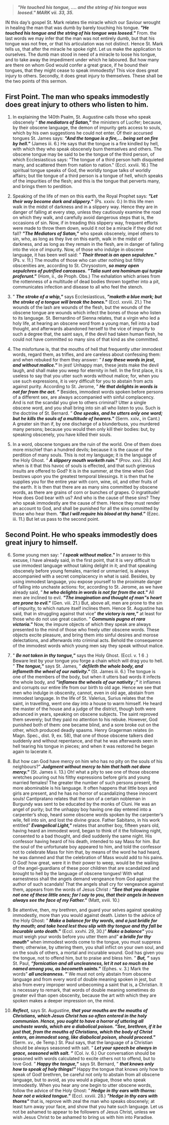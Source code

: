 
> **_"He touched his tongue, .... and the string of his tongue was loosed." MARK vii. 33, 35._**

IN this day’s gospel St. Mark relates tlie miracle which our Saviour wrought in healing the man that was dumb by barely touching his tongue. **_"He touched his tongue and the string of his tongue was loosed."_** From. the last words we may infer that the man was not entirely dumb, but that his tongue was not free, or that his articulation was not distinct. Hence St. Mark tells us, that after the miracle he spoke right. Let us make the application to ourselves. The dumb man stood in need of a miracle to loose his tongue, and to take away the impediment under which he laboured. But how many are there on whom God would confer a great grace, if he bound their tongues, that they might cease to speak immodestly! This vice does great injury to others. Secondly, it does great injury to themselves. These shall be the two points of this sermon.

## First Point. The man who speaks immodestly does great injury to others who listen to him.

1. In explaining the 140th Psalm, St. Augustine calls those who speak obscenely “ **_the mediators of Satan,"_** the ministers of Lucifer; because, by their obscene language, the demon of impurity gets access to souls, which by his own suggestions he could not enter. Of their accursed tongues St. James says: **_"And the tongue is a fire,... being set on fire by hell."_** (James iii. 6.) He says that the tongue is a fire kindled by hell, with which they who speak obscenely burn themselves and others. The obscene tongue may be said to be the tongue of the third person, of which Ecclesiasticus says: ”The tongue of a third person hath disquieted many, and scattered them from nation to nation." (Eccl. xxviii. 16.) The spiritual tongue speaks of God, the worldly tongue talks of worldly affairs; but tlie tongue of a third person is a tongue of hell, which speaks of the impurities of the flesh; and this is the tongue that perverts many, and brings them to perdition.

2. Speaking of the life of men on this earth, the Royal Prophet says: **_"Let their way become dark and slippery."_** (Ps. xxxiv. 0.) In this life men walk in the midst of darkness and in a slippery way. Hence they are in danger of falling at every step, unless they cautiously examine the road on which they walk, and carefully avoid dangerous steps that is, the occasions of sin. Now, if in treading this slippery way, frequent efforts were made to throw them down, would it not be a miracle if they did not fall? **_"The Mediators of Satan,"_** who speak obscenely, impel others to sin, who, as long as they live on this earth, walk in the midst of darkness, and as long as they remain in the flesh, are in danger of falling into the vice of impurity. Now, of those who indulge in obscene language, it has been well said: ” **_Their throat is an open sepulchre."_** (Ps. v. 11.) The mouths of those who can utter nothing but filthy obscenities are, according to St. Chrysostom, **_so many open sepulchres of putrified carcasses. ”Talia sunt ora hominum qui turpia proferunt."_** (Hom, ii., de Proph. Obs.) The exhalation which arises from the rottenness of a multitude of dead bodies thrown together into a pit, communicates infection and disease to all who feel the stench.

3. ” **_The stroke of a whip,"_** says Ecclesiasticus, **_"maketh a blue mark; but the stroke of a tongue will break the bones."_** (Eccl. xxviii. 21.) The wounds of the lash are wounds of the flesh, but the wounds of the obscene tongue are wounds which infect the bones of those who listen to its language. St. Bernardino of Sienna relates, that a virgin who led a holy life, at hearing an obscene word from a young man, fell into a bad thought, and afterwards abandoned herself to the vice of impurity to such a degree that, the saint says, if the devil had taken human flesh, he could not have committed so many sins of that kind as she committed.

4. The misfortune is, that the mouths of hell that frequently utter immodest words, regard them, as trifles, and are careless about confessing them: and when rebuked for them they answer: ” **_I say these words in jest, and without malice."_** In jest! Unhappy man, these jests make the devil laugh, and shall make you weep for eternity in hell. In the first place, it is useless to say that you utter such words without malice; for, when you use such expressions, it is very difficult for you to abstain from acts against purity. According to St. Jerome, ” **_He that delights in words is not far from the act. ”_** Besides, immodest words spoken before persons of a different sex, are always accompanied with sinful complacency. And is not the scandal you give to others criminal? Utter a single obscene word, and you shall bring into sin all who listen to you. Such is the doctrine of St. Bernard. ” **_One speaks, and he utters only one word; but he kills the souls of a multitude of hearers."_** (Serm. xxiv., in Cant.) A greater sin than if, by one discharge of a blunderbuss, you murdered many persons; because you would then only kill their bodies: but, by speaking obscenely, you have killed their souls.

5. In a word, obscene tongues are the ruin of the world. One of them does more mischief than a hundred devils; because it is the cause of the perdition of many souls. This is not my language; it is the language of the Holy Ghost. ” **_A slippery mouth worketh ruin."_** (Prov. xxvi. 28.) And when is it that this havoc of souls is effected, and that such grievous insults are offered to God? It is in the summer, at the time when God bestows upon you the greatest temporal blessings. It is then that he supplies you for the entire year with corn, wine, oil, and other fruits of the earth. It is then that there are as many sins committed by obscene words, as there are grains of corn or bunches of grapes. O ingratitude! How does God bear with us? And who is the cause of these sins? They who speak immodestly are the cause of them. Hence they must render an account to God, and shall be punished for all the sins committed by those who hear them. **_"But I will require his blood at thy hand."_** (Ezec. iii. 11.) But let us pass to the second point.

## Second Point. He who speaks immodestly does great injury to himself.

6. Some young men say: ” **_I speak without malice."_** In answer to this excuse, I have already said, in the first point, that it is very difficult to use immodest language without taking delight in it; and that speaking obscenely before young females, married or unmarried, is always accompanied with a secret complacency in what is said. Besides, by using immodest language, you expose yourself to the proximate danger of falling into unchaste actions: for, according to St. Jerome, as we have already said, ” **_he who delights in words is not far from the act."_** All men are inclined to evil. **_"The imagination and thought of man‟s heart are prone to evil."_** (Gen. viii. 21.) But, above all, men are prone to the sin of impurity, to which nature itself inclines them. Hence St. Augustine has said, that in struggling against that vice” **_the victory is rare,"_** at least for those who do not use great caution. ” **_Communis pugna et rara victoria."_** Now, the impure objects of which they speak are always presented to the mind of those who freely utter obscene words. These objects excite pleasure, and bring them into sinful desires and morose delectations, and afterwards into criminal acts. Behold the consequence of the immodest words which young men say they speak without malice.

7. " **_Be not taken in thy tongue,"_** says the Holy Ghost. (Eccl. v. 1 6 .) Beware lest by your tongue you forge a chain which will drag you to hell. ” **_The tongue,"_** says St. James, ” **_defileth the whole body, and inflameth the wheel of our nativity."_** (St. James iii. 6.) The tongue is one of the members of the body, but when it utters bad words it infects the whole body, and **_"inflames the wheels of our nativity ;"_** it inflames and corrupts our entire life from our birth to old age. Hence we see that men who indulge in obscenity, cannot, even in old age, abstain from immodest language. In the life of St. Valerius, Surius relates that the saint, in travelling, went one day into a house to warm himself. He heard the master of the house and a judge of the district, though both were advanced in years, speaking on obscene subjects. The saint reproved them severely; but they paid no attention to his rebuke. However, God punished both of them: one became blind, and a sore broke out on the other, which produced deadly spasms. Henry Gragerman relates (in Magn. Spec., dist. 9, ex. 58), that one of those obscene talkers died suddenly and without repentance, and that he was afterwards seen in hell tearing his tongue in pieces; and when it was restored he began again to lacerate it.

8. But how can God have mercy on him who has no pity on the souls of his neighbours?” **_Judgment without mercy to him that hath not done mercy."_** (St. James ii. 13.) Oh! what a pity to see one of those obscene wretches pouring out his filthy expressions before girls and young married females! The greater the number of such persons present, the more abominable is his language. It often happens that little boys and girls are present, and he has no horror of scandalizing these innocent souls! Cantipratano relates that the son of a certain nobleman in Burgundy was sent to be educated by the monks of Cluni. He was an angel of purity; but the unhappy boy having one day entered into a carpenter’s shop, heard some obscene words spoken by the carpenter’s wile, fell into sin, and lost the divine grace. Father Sabitano, in his work entitled” **_Evangelical Light,"_** relates that another boy, fifteen years old, having heard an immodest word, began to think of it the following night, consented to a bad thought, and died suddenly the same night. His confessor having heard of his death, intended to say Mass for him. But the soul of the unfortunate boy appeared to him, and told the confessor not to celebrate Mass for him that, by means of the word he had heard, he was damned and that the celebration of Mass would add to his pains. O God! how great, were it in their power to weep, would be the wailing of the angel-guardians of these poor children that are scandalized and brought to hell by the language of obscene tongues! With what earnestness shall the angels demand vengeance from God against the author of such scandals! That the angels shall cry for vengeance against them, appears from the words of Jesus Christ **_: ”See that you despise not one of these little ones; for I say to you, that their angels in heaven always see the face of my Father."_** (Matt, xviii. 10.)

9. Be attentive, then, my brethren, and guard your selves against speaking immodestly, more than you would against death. Listen to the advice of the Holy Ghost: ” **_Make a balance for thy words, and a just bridle for thy mouth; and take heed lest thou slip with thy tongue and thy fall be incurable unto death."_** (Eccl. xxvhi. 29, 30.)” **_Make a balance"_** you must weigh your words before you utter them and” **_a bridle for thy mouth"_** when immodest words come to the tongue, you must suppress them; otherwise, by uttering them, you shall inflict on your own soul, and on the souls of others, a mortal and incurable wound. God has given you the tongue, not to offend him, but to praise and bless him. ” **_But, ”_** says St. Paul, **_“fornication and all uncleanness, let it not so much as be named among you, as becometh saints."_** (Ephes. v. 3.) Mark the words” **_all uncleanness. ”_** We must not only abstain from obscene language and from every word of double meaning spoken in jest, but also from every improper word unbecoming a saint that is, a Christian. It is necessary to remark, that words of double meaning sometimes do greater evil than open obscenity, because the art with which they are spoken makes a deeper impression on, the mind.

10. **_Reflect,_** says St. Augustine, **_that your mouths are the mouths of Christians, which Jesus Christ has so often entered in the holy communion. Hence, you ought to have a horror of uttering all unchaste words, which are a diabolical poison. ”See, brethren, if it be just that, from the mouths of Christians, which the body of Christ enters, an immodest song, like diabolical poison, should proceed."_** (Serm. xv., de Temp.) St. Paul says, that the language of a Christian should be always seasoned with salt. ” **_Let your speech be always in grace, seasoned with salt. ”_** (Col. iv. 6.) Our conversation should be seasoned with words calculated to excite others not to offend, but to love God. ” **_Happy the tongue,"_** says St. Bernard, ” **_that knows only how to speak of holy things!"_** Happy the tongue that knows only how to speak of God! brethren, be careful not only to abstain from all obscene language, but to avoid, as you would a plague, those who speak immodestly. When you hear any one begin to utter obscene words, follow the advice of the Holy Ghost: ” **_Hedge in thy ears with thorns: hear not a wicked tongue."_** (Eccl. xxviii. 28.) **_"Hedge in thy ears with thorns"_** that is, reprove with zeal the man who speaks obscenely; at least turn away your face, and show that you hate such language. Let us not be ashamed to appear to be followers of Jesus Christ, unless we wish Jesus Christ to be ashamed to bring us with him into Paradise.

